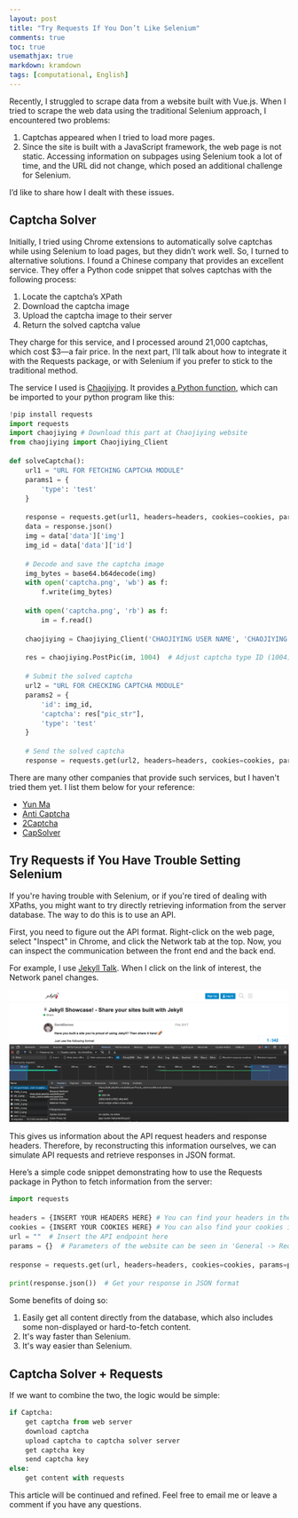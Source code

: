```yaml
---
layout: post  
title: "Try Requests If You Don’t Like Selenium"  
comments: true  
toc: true  
usemathjax: true  
markdown: kramdown  
tags: [computational, English]  
---
```

Recently, I struggled to scrape data from a website built with Vue.js. When I tried to scrape the web data using the traditional Selenium approach, I encountered two problems:

1. Captchas appeared when I tried to load more pages.
2. Since the site is built with a JavaScript framework, the web page is not static. Accessing information on subpages using Selenium took a lot of time, and the URL did not change, which posed an additional challenge for Selenium.

I’d like to share how I dealt with these issues.

## Captcha Solver

Initially, I tried using Chrome extensions to automatically solve captchas while using Selenium to load pages, but they didn’t work well. So, I turned to alternative solutions. I found a Chinese company that provides an excellent service. They offer a Python code snippet that solves captchas with the following process:

1. Locate the captcha’s XPath  
2. Download the captcha image  
3. Upload the captcha image to their server  
4. Return the solved captcha value

They charge for this service, and I processed around 21,000 captchas, which cost $3—a fair price. In the next part, I’ll talk about how to integrate it with the Requests package, or with Selenium if you prefer to stick to the traditional method.

The service I used is [Chaojiying](https://www.chaojiying.com/).  It provides [a Python function](https://www.chaojiying.com/download/Chaojiying_Python.rar), which can be imported to your python program like this:

``` python
!pip install requests
import requests
import chaojiying # Download this part at Chaojiying website
from chaojiying import Chaojiying_Client

def solveCaptcha():
    url1 = "URL FOR FETCHING CAPTCHA MODULE"
    params1 = {
        'type': 'test'  
    }

    response = requests.get(url1, headers=headers, cookies=cookies, params=params1)
    data = response.json()
    img = data['data']['img']
    img_id = data['data']['id']
    
    # Decode and save the captcha image
    img_bytes = base64.b64decode(img)
    with open('captcha.png', 'wb') as f:
        f.write(img_bytes)

    with open('captcha.png', 'rb') as f:
        im = f.read()
    
    chaojiying = Chaojiying_Client('CHAOJIYING USER NAME', 'CHAOJIYING USER PASSWORD', 'CHAOJIYING ID')  # Replace with valid credentials, have to sign up the account first

    res = chaojiying.PostPic(im, 1004)  # Adjust captcha type ID (1004) if needed
    
    # Submit the solved captcha
    url2 = "URL FOR CHECKING CAPTCHA MODULE"  
    params2 = {
        'id': img_id,
        'captcha': res["pic_str"],
        'type': 'test'
    }
    
    # Send the solved captcha
    response = requests.get(url2, headers=headers, cookies=cookies, params=params2)
```

There are many other companies that provide such services, but I haven't tried them yet. I list them below for your reference:

- [Yun Ma](https://www.jfbym.com/)
- [Anti Captcha](https://anti-captcha.com/)
- [2Captcha](https://2captcha.com/)
- [CapSolver](https://www.capsolver.com/)

## Try Requests if You Have Trouble Setting Selenium

If you're having trouble with Selenium, or if you're tired of dealing with XPaths, you might want to try directly retrieving information from the server database. The way to do this is to use an API.

First, you need to figure out the API format. Right-click on the web page, select "Inspect" in Chrome, and click the Network tab at the top. Now, you can inspect the communication between the front end and the back end.

For example, I use [Jekyll Talk](https://talk.jekyllrb.com/). When I click on the link of interest, the Network panel changes.

![Network panel changed](/assets/network_panel.png)

This gives us information about the API request headers and response headers. Therefore, by reconstructing this information ourselves, we can simulate API requests and retrieve responses in JSON format.

Here’s a simple code snippet demonstrating how to use the Requests package in Python to fetch information from the server:

```python
import requests

headers = {INSERT YOUR HEADERS HERE} # You can find your headers in the Inspect panel, or you can fake one
cookies = {INSERT YOUR COOKIES HERE} # You can also find your cookies in the Inspect panel; cookies may change with your login status
url = ""  # Insert the API endpoint here
params = {}  # Parameters of the website can be seen in 'General -> Request URL'

response = requests.get(url, headers=headers, cookies=cookies, params=params)

print(response.json())  # Get your response in JSON format
```

Some benefits of doing so:
1. Easily get all content directly from the database, which also includes some non-displayed or hard-to-fetch content.
2. It's way faster than Selenium.
3. It's way easier than Selenium.

## Captcha Solver + Requests

If we want to combine the two, the logic would be simple:

```python
if Captcha:
    get captcha from web server
    download captcha
    upload captcha to captcha solver server
    get captcha key
    send captcha key
else:
    get content with requests
```
This article will be continued and refined. Feel free to email me or leave a comment if you have any questions.